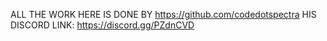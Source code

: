 ALL THE WORK HERE IS DONE BY https://github.com/codedotspectra
HIS DISCORD LINK: https://discord.gg/PZdnCVD